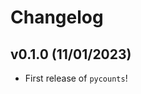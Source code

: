 # Changelog

<!--next-version-placeholder-->

## v0.1.0 (11/01/2023)

- First release of `pycounts`!